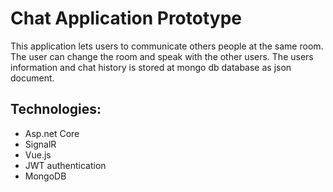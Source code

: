 # Chat Application Prototype

This application lets users to communicate others people at the same room. The user can change the room and speak with the other users. The users information and chat history is stored at mongo db database as json document.

## Technologies:
* Asp.net Core
* SignalR
*  Vue.js
*  JWT authentication
*  MongoDB

